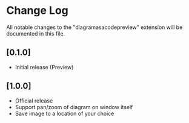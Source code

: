 # Change Log

All notable changes to the "diagramasacodepreview" extension will be documented in this file.

## [0.1.0]
- Initial release (Preview)

## [1.0.0]
- Official release
- Support pan/zoom of diagram on window itself
- Save image to a location of your choice